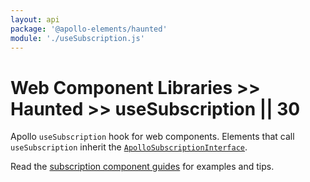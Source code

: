 ```yaml
---
layout: api
package: '@apollo-elements/haunted'
module: './useSubscription.js'
---
```

# Web Component Libraries >> Haunted >> useSubscription || 30

Apollo `useSubscription` hook for web components. Elements that call `useSubscription` inherit the [`ApolloSubscriptionInterface`](/api/interfaces/subscription/).

Read the [subscription component guides](../../../../guides/building-apps/subscriptions/) for examples and tips.
